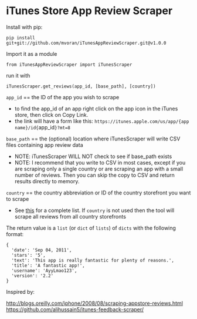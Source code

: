 # iTunes Store App Review Scraper

Install with pip:

```
pip install git+git://github.com/mvoran/iTunesAppReviewScraper.git@v1.0.0
```

Import it as a module

```
from iTunesAppReviewScraper import iTunesScraper
```

run it with

```
iTunesScraper.get_reviews(app_id, [base_path], [country])
```

`app_id` == the ID of the app you wish to scrape
  - to find the app_id of an app right click on the app icon in the iTunes store, then click on Copy Link.
  - the link will have a form like this: `https://itunes.apple.com/us/app/{app name}/id{`app_id`}?mt=8`

`base_path` == the (optional) location where iTunesScraper will write CSV files containing app review data
  - NOTE: iTunesScraper WILL NOT check to see if base_path exists
  - NOTE: I recommend that you write to CSV in most cases, except if you are scraping only a single country
or are scraping an app with a small number of reviews. Then you can skip the copy to CSV and return results
directly to memory.
	
`country` == the country abbreviation or ID of the country storefront you want to scrape
  - See [this](https://affiliate.itunes.apple.com/resources/documentation/linking-to-the-itunes-music-store/#appendix)
for a complete list. If `country` is not used then the tool will scrape all reviews from all country storefronts

The return value is a `list` (or `dict` of `lists`) of `dicts` with the following format:

```
{
  'date': 'Sep 04, 2011',
  'stars': '5',
  'text': 'This app is really fantastic for plenty of reasons.',
  'title': 'A fantastic app!',
  'username': 'AyyLmao123',
  'version': '2.2'
}
```

Inspired by:

http://blogs.oreilly.com/iphone/2008/08/scraping-appstore-reviews.html
https://github.com/alihussain5/itunes-feedback-scraper/
